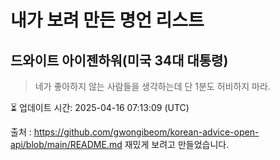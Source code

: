# 내가 보려 만든 명언 리스트

##  드와이트 아이젠하워(미국 34대 대통령)
> 네가 좋아하지 않는 사람들을 생각하는데 단 1분도 허비하지 마라.


⏳ 업데이트 시간: 2025-04-16 07:13:09 (UTC)

출처 : https://github.com/gwongibeom/korean-advice-open-api/blob/main/README.md
재밌게 보려고 만들었습니다.

